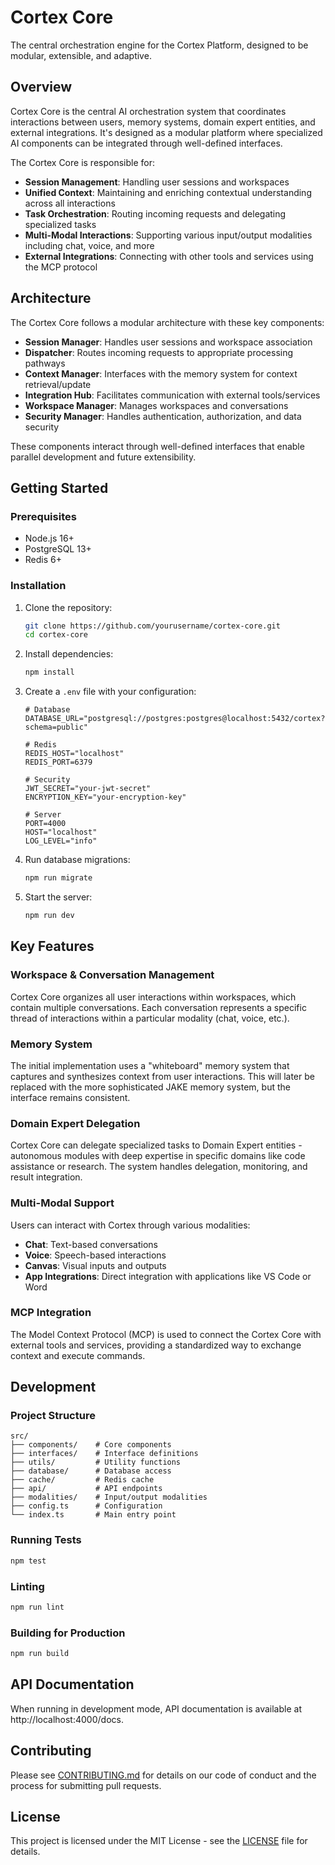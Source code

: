 # Cortex Core

The central orchestration engine for the Cortex Platform, designed to be modular, extensible, and adaptive.

## Overview

Cortex Core is the central AI orchestration system that coordinates interactions between users, memory systems, domain expert entities, and external integrations. It's designed as a modular platform where specialized AI components can be integrated through well-defined interfaces.

The Cortex Core is responsible for:

- **Session Management**: Handling user sessions and workspaces
- **Unified Context**: Maintaining and enriching contextual understanding across all interactions
- **Task Orchestration**: Routing incoming requests and delegating specialized tasks
- **Multi-Modal Interactions**: Supporting various input/output modalities including chat, voice, and more
- **External Integrations**: Connecting with other tools and services using the MCP protocol

## Architecture

The Cortex Core follows a modular architecture with these key components:

- **Session Manager**: Handles user sessions and workspace association
- **Dispatcher**: Routes incoming requests to appropriate processing pathways
- **Context Manager**: Interfaces with the memory system for context retrieval/update
- **Integration Hub**: Facilitates communication with external tools/services
- **Workspace Manager**: Manages workspaces and conversations
- **Security Manager**: Handles authentication, authorization, and data security

These components interact through well-defined interfaces that enable parallel development and future extensibility.

## Getting Started

### Prerequisites

- Node.js 16+
- PostgreSQL 13+
- Redis 6+

### Installation

1. Clone the repository:
   ```bash
   git clone https://github.com/yourusername/cortex-core.git
   cd cortex-core
   ```

2. Install dependencies:
   ```bash
   npm install
   ```

3. Create a `.env` file with your configuration:
   ```
   # Database
   DATABASE_URL="postgresql://postgres:postgres@localhost:5432/cortex?schema=public"
   
   # Redis
   REDIS_HOST="localhost"
   REDIS_PORT=6379
   
   # Security
   JWT_SECRET="your-jwt-secret"
   ENCRYPTION_KEY="your-encryption-key"
   
   # Server
   PORT=4000
   HOST="localhost"
   LOG_LEVEL="info"
   ```

4. Run database migrations:
   ```bash
   npm run migrate
   ```

5. Start the server:
   ```bash
   npm run dev
   ```

## Key Features

### Workspace & Conversation Management

Cortex Core organizes all user interactions within workspaces, which contain multiple conversations. Each conversation represents a specific thread of interactions within a particular modality (chat, voice, etc.).

### Memory System

The initial implementation uses a "whiteboard" memory system that captures and synthesizes context from user interactions. This will later be replaced with the more sophisticated JAKE memory system, but the interface remains consistent.

### Domain Expert Delegation

Cortex Core can delegate specialized tasks to Domain Expert entities - autonomous modules with deep expertise in specific domains like code assistance or research. The system handles delegation, monitoring, and result integration.

### Multi-Modal Support

Users can interact with Cortex through various modalities:

- **Chat**: Text-based conversations
- **Voice**: Speech-based interactions
- **Canvas**: Visual inputs and outputs
- **App Integrations**: Direct integration with applications like VS Code or Word

### MCP Integration

The Model Context Protocol (MCP) is used to connect the Cortex Core with external tools and services, providing a standardized way to exchange context and execute commands.

## Development

### Project Structure

```
src/
├── components/    # Core components
├── interfaces/    # Interface definitions
├── utils/         # Utility functions
├── database/      # Database access
├── cache/         # Redis cache
├── api/           # API endpoints
├── modalities/    # Input/output modalities
├── config.ts      # Configuration
└── index.ts       # Main entry point
```

### Running Tests

```bash
npm test
```

### Linting

```bash
npm run lint
```

### Building for Production

```bash
npm run build
```

## API Documentation

When running in development mode, API documentation is available at http://localhost:4000/docs.

## Contributing

Please see [CONTRIBUTING.md](CONTRIBUTING.md) for details on our code of conduct and the process for submitting pull requests.

## License

This project is licensed under the MIT License - see the [LICENSE](LICENSE) file for details.
